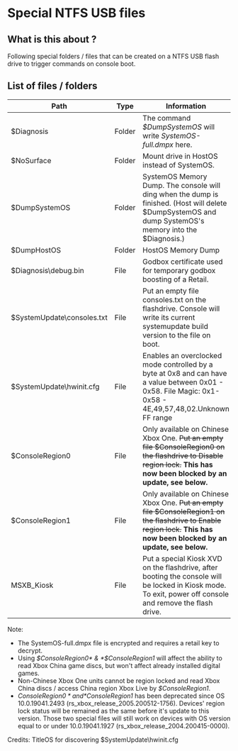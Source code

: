 <!-- TITLE: Special Ntfs Usb Files -->
<!-- SUBTITLE: A quick summary of Special Ntfs Usb Files -->

# Special NTFS USB files
## What is this about ?

Following special folders / files that can be created on a NTFS USB
flash drive to trigger commands on console boot.

## List of files / folders

| Path                        | Type   | Information                                                                                                                                               |
| --------------------------- | ------ | --------------------------------------------------------------------------------------------------------------------------------------------------------- |
| $Diagnosis                  | Folder | The command *$DumpSystemOS* will write *SystemOS-full.dmpx* here.                                                                                         |
| $NoSurface                  | Folder | Mount drive in HostOS instead of SystemOS.                                                                                                                |
| $DumpSystemOS               | Folder | SystemOS Memory Dump. The console will ding when the dump is finished. (Host will delete $DumpSystemOS and dump SystemOS's memory into the $Diagnosis.)   |
| $DumpHostOS                 | Folder | HostOS Memory Dump                                                                                                                                        |
| $Diagnosis\\debug.bin       | File   | Godbox certificate used for temporary godbox boosting of a Retail.                                                                                                                   |
| $SystemUpdate\\consoles.txt | File   | Put an empty file consoles.txt on the flashdrive. Console will write its current systemupdate build version to the file on boot. |
| $SystemUpdate\\hwinit.cfg   | File   | Enables an overclocked mode controlled by a byte at 0x8 and can have a value between 0x01 - 0x58. File Magic: 0x1-0x58 - 4E,49,57,48,02.Unknown FF range|
| $ConsoleRegion0             | File   | Only available on Chinese Xbox One. ~~Put an empty file $ConsoleRegion0 on the flashdrive to Disable region lock.~~ __This has now been blocked by an update, see below.__|
| $ConsoleRegion1             | File   | Only available on Chinese Xbox One. ~~Put an empty file $ConsoleRegion1 on the flashdrive to Enable region lock.~~ __This has now been blocked by an update, see below.__|
| MSXB_Kiosk                 | File   | Put a special Kiosk XVD on the flashdrive, after booting the console will be locked in Kiosk mode. To exit, power off console and remove the flash drive. |

Note: 

* The SystemOS-full.dmpx file is encrypted and requires a retail key
  to decrypt.
* Using *$ConsoleRegion0* & *$ConsoleRegion1* will affect the ability to read Xbox China game discs, but won't affect already installed digital games.
* Non-Chinese Xbox One units cannot be region locked and read Xbox China discs / access China region Xbox Live by *$ConsoleRegion1*.
* *$ConsoleRegion0* and *$ConsoleRegion1* has been deprecated since OS 10.0.19041.2493 (rs_xbox_release_2005.200512-1756). Devices' region lock status will be remained as the same before it's update to this version. Those two special files will still work on devices with OS version equal to or under 10.0.19041.1927 (rs_xbox_release_2004.200415-0000).

Credits:
TitleOS for discovering $SystemUpdate\\hwinit.cfg
